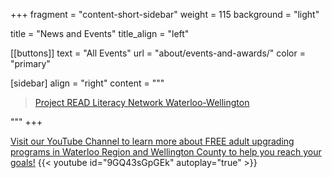 +++
fragment = "content-short-sidebar"
weight = 115
background = "light"

title = "News and Events"
title_align = "left" 

[[buttons]]
  text = "All Events"
  url = "about/events-and-awards/"
  color = "primary"

[sidebar]
  align = "right"
  content = """
<p class="fb-page" data-href="https://www.facebook.com/ProjectREADLitNetwork" data-tabs="timeline" data-width="" data-height="" data-small-header="true" data-adapt-container-width="true" data-hide-cover="true" data-show-facepile="false"><blockquote cite="https://www.facebook.com/ProjectREADLitNetwork" class="fb-xfbml-parse-ignore"><a href="https://www.facebook.com/ProjectREADLitNetwork">Project READ Literacy Network Waterloo-Wellington</a></blockquote></p>

<script async defer crossorigin="anonymous" src="https://connect.facebook.net/en_US/sdk.js#xfbml=1&version=v22.0"></script>
"""
+++

[Visit our YouTube Channel to learn more about FREE adult upgrading programs in Waterloo Region and Wellington County to help you reach your goals!](https://t.co/vfDON0HIBj)
{{< youtube id="9GQ43sGpGEk" autoplay="true" >}}